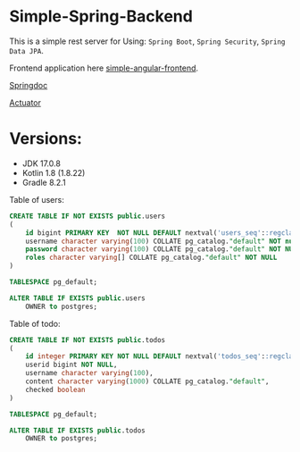 # Simple-Spring-Backend
This is a simple rest server for 
Using: `Spring Boot`, `Spring Security`, `Spring Data JPA`.


Frontend application here [simple-angular-frontend](https://github.com/scimbosh/simple-angular-frontend).

[Springdoc](http://localhost:8080/swagger-ui/index.html)

[Actuator](http://localhost:8080/actuator)

# Versions:
- JDK 17.0.8
- Kotlin 1.8 (1.8.22)
- Gradle 8.2.1


Table of users:
```sql
CREATE TABLE IF NOT EXISTS public.users
(
    id bigint PRIMARY KEY  NOT NULL DEFAULT nextval('users_seq'::regclass),
    username character varying(100) COLLATE pg_catalog."default" NOT null UNIQUE,
    password character varying(100) COLLATE pg_catalog."default" NOT NULL,
	roles character varying[] COLLATE pg_catalog."default" NOT NULL
)

TABLESPACE pg_default;

ALTER TABLE IF EXISTS public.users
    OWNER to postgres;
```

Table of todo:
```sql
CREATE TABLE IF NOT EXISTS public.todos
(
    id integer PRIMARY KEY NOT NULL DEFAULT nextval('todos_seq'::regclass),
	userid bigint NOT NULL,
    username character varying(100),
    content character varying(1000) COLLATE pg_catalog."default",
    checked boolean
)

TABLESPACE pg_default;

ALTER TABLE IF EXISTS public.todos
    OWNER to postgres;
```